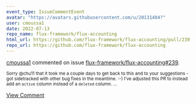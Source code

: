 ```yaml
---
event_type: IssueCommentEvent
avatar: "https://avatars.githubusercontent.com/u/20131404?"
user: cmoussa1
date: 2022-07-13
repo_name: flux-framework/flux-accounting
html_url: https://github.com/flux-framework/flux-accounting/pull/239
repo_url: https://github.com/flux-framework/flux-accounting
---
```


<a href='https://github.com/cmoussa1' target='_blank'>cmoussa1</a> commented on issue <a href='https://github.com/flux-framework/flux-accounting/pull/239' target='_blank'>flux-framework/flux-accounting#239</a>.

<small>Sorry @chu11 that it took me a couple days to get back to this and to your suggestions - got sidetracked with other bug fixes in the meantime. :-) I've adjusted this PR to instead add an `active` column instead of a `deleted` column....</small>

<a href='https://github.com/flux-framework/flux-accounting/pull/239' target='_blank'>View Comment</a>